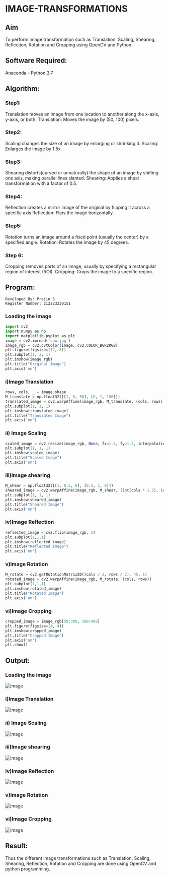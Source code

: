 # IMAGE-TRANSFORMATIONS


## Aim
To perform image transformation such as Translation, Scaling, Shearing, Reflection, Rotation and Cropping using OpenCV and Python.

## Software Required:
Anaconda - Python 3.7

## Algorithm:
### Step1:
Translation moves an image from one location to another along the x-axis, y-axis, or both.
Translation: Moves the image by (50, 100) pixels.

### Step2:
Scaling changes the size of an image by enlarging or shrinking it.
Scaling: Enlarges the image by 1.5x.

### Step3:
Shearing distorts(curved or unnaturally) the shape of an image by shifting one axis, making parallel lines slanted.
Shearing: Applies a shear transformation with a factor of 0.5.

### Step4:
Reflection creates a mirror image of the original by flipping it across a specific axis
Reflection: Flips the image horizontally.

### Step5:
Rotation turns an image around a fixed point (usually the center) by a specified angle.
Rotation: Rotates the image by 45 degrees.
### Step 6:
Cropping removes parts of an image, usually by specifying a rectangular region of interest (ROI).
Cropping: Crops the image to a specific region.

## Program:
```
Developed By: Prajin S
Register Number: 212223230151
```
### Loading the image
```python
import cv2
import numpy as np
import matplotlib.pyplot as plt
image = cv2.imread('cow.jpg')
image_rgb = cv2.cvtColor(image, cv2.COLOR_BGR2RGB)
plt.figure(figsize=(12, 8))
plt.subplot(1, 3, 1)
plt.imshow(image_rgb)
plt.title("Original Image")
plt.axis('on')
```
### i)Image Translation
```python
rows, cols, _ = image.shape
M_translate = np.float32([[1, 0, 50], [0, 1, 100]]) 
translated_image = cv2.warpAffine(image_rgb, M_translate, (cols, rows))
plt.subplot(1, 1, 1)
plt.imshow(translated_image)
plt.title("Translated Image")
plt.axis('on')
```

### ii) Image Scaling
```python
scaled_image = cv2.resize(image_rgb, None, fx=1.5, fy=1.5, interpolation=cv2.INTER_LINEAR) 
plt.subplot(1, 1, 1)
plt.imshow(scaled_image)
plt.title("Scaled Image")
plt.axis('on')
```


### iii)Image shearing

```python
M_shear = np.float32([[1, 0.5, 0], [0.5, 1, 0]]) 
sheared_image = cv2.warpAffine(image_rgb, M_shear, (int(cols * 1.5), int(rows * 1.5)))
plt.subplot(1, 1, 1)
plt.imshow(sheared_image)
plt.title("Sheared Image")
plt.axis('on')
```

### iv)Image Reflection
```python
reflected_image = cv2.flip(image_rgb, 1) 
plt.subplot(1,1,1)
plt.imshow(reflected_image)
plt.title("Reflected Image")
plt.axis('on')
```



### v)Image Rotation
```python
M_rotate = cv2.getRotationMatrix2D((cols / 2, rows / 2), 45, 1)
rotated_image = cv2.warpAffine(image_rgb, M_rotate, (cols, rows))
plt.subplot(1,1,1)
plt.imshow(rotated_image)
plt.title("Rotated Image")
plt.axis('on')
```



### vi)Image Cropping
```python
cropped_image = image_rgb[50:300, 100:400]
plt.figure(figsize=(4, 4))
plt.imshow(cropped_image)
plt.title("Cropped Image")
plt.axis('on')
plt.show()
```


## Output:
### Loading the image
![image](https://github.com/user-attachments/assets/adb633ee-60ab-44a1-8339-da5973f4c069)

### i)Image Translation
![image](https://github.com/user-attachments/assets/81bc2a68-2583-4515-9972-caaf8d1c03c1)


### ii) Image Scaling
![image](https://github.com/user-attachments/assets/c344f832-b7cd-4b76-95bd-ea6ca27d2761)


### iii)Image shearing
![image](https://github.com/user-attachments/assets/21800e67-c8c3-4931-a3d6-1c41edb54c02)



### iv)Image Reflection
![image](https://github.com/user-attachments/assets/85fbd3e8-5dee-424d-b72a-894c61ea6d3a)



### v)Image Rotation
![image](https://github.com/user-attachments/assets/15f1ec7c-a3d3-4348-8708-f8925cc8c676)




### vi)Image Cropping
![image](https://github.com/user-attachments/assets/72ad2472-0a6c-48cc-a302-c7b74f3a2675)





## Result: 

Thus the different image transformations such as Translation, Scaling, Shearing, Reflection, Rotation and Cropping are done using OpenCV and python programming.
